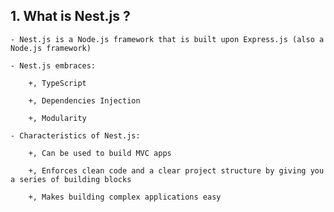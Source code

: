 ## 1. What is Nest.js ?

    - Nest.js is a Node.js framework that is built upon Express.js (also a Node.js framework)

    - Nest.js embraces:

        +, TypeScript

        +, Dependencies Injection

        +, Modularity

    - Characteristics of Nest.js:

        +, Can be used to build MVC apps

        +, Enforces clean code and a clear project structure by giving you a series of building blocks

        +, Makes building complex applications easy

